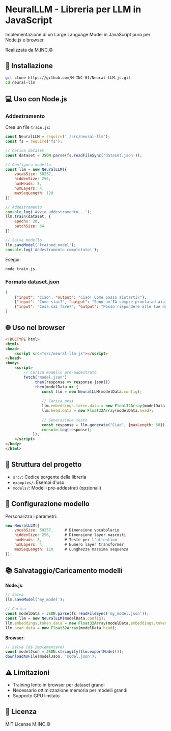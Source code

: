 # NeuralLLM - Libreria per LLM in JavaScript

Implementazione di un Large Language Model in JavaScript puro per Node.js e browser.

Realizzata da M.INC.©

## 🚀 Installazione

```bash
git clone https://github.com/M-INC-01/Neural-LLM.js.git
cd neural-llm
```

## 💻 Uso con Node.js

### Addestramento
Crea un file `train.js`:
```javascript
const NeuralLLM = require('./src/neural-llm');
const fs = require('fs');

// Carica dataset
const dataset = JSON.parse(fs.readFileSync('dataset.json'));

// Configura modello
const llm = new NeuralLLM({
    vocabSize: 50257,
    hiddenSize: 256,
    numHeads: 8,
    numLayers: 4,
    maxSeqLength: 128
});

// Addestramento
console.log('Avvio addestramento...');
llm.train(dataset, {
    epochs: 20,
    batchSize: 64
});

// Salva modello
llm.saveModel('trained_model');
console.log('Addestramento completato!');
```

Esegui:
```bash
node train.js
```

### Formato dataset.json
```json
[
    {"input": "Ciao", "output": "Ciao! Come posso aiutarti?"},
    {"input": "Come stai?", "output": "Sono un'IA sempre pronta ad aiutare!"},
    {"input": "Cosa sai fare?", "output": "Posso rispondere alle tue domande e conversare"}
]
```

## 🌐 Uso nel browser
```html
<!DOCTYPE html>
<html>
<head>
    <script src="src/neural-llm.js"></script>
</head>
<body>
    <script>
        // Carica modello pre-addestrato
        fetch('model.json')
            .then(response => response.json())
            .then(modelData => {
                const llm = new NeuralLLM(modelData.config);
                
                // Carica pesi
                llm.embeddings.token.data = new Float32Array(modelData.embeddings.token);
                llm.head.data = new Float32Array(modelData.head);
                
                // Generazione testo
                const response = llm.generate("Ciao", {maxLength: 50});
                console.log(response);
            });
    </script>
</body>
</html>
```

## 📁 Struttura del progetto
- `src/`: Codice sorgente della libreria
- `examples/`: Esempi d'uso
- `models/`: Modelli pre-addestrati (opzionali)

## 🔧 Configurazione modello
Personalizza i parametri:
```javascript
new NeuralLLM({
    vocabSize: 50257,     # Dimensione vocabolario
    hiddenSize: 256,      # Dimensione layer nascosti
    numHeads: 8,          # Teste per l'attention
    numLayers: 4,         # Numero layer transformer
    maxSeqLength: 128     # Lunghezza massima sequenza
});
```

## 📚 Salvataggio/Caricamento modelli

**Node.js**:
```javascript
// Salva
llm.saveModel('my_model');

// Carica
const modelData = JSON.parse(fs.readFileSync('my_model.json'));
const llm = new NeuralLLM(modelData.config);
llm.embeddings.token.data = new Float32Array(modelData.embeddings.token);
llm.head.data = new Float32Array(modelData.head);
```

**Browser**:
```javascript
// Salva (da implementare)
const modelJson = JSON.stringify(llm.exportModel());
downloadAsFile(modelJson, 'model.json');
```

## ⚠️ Limitazioni
- Training lento in browser per dataset grandi
- Necessario ottimizzazione memoria per modelli grandi
- Supporto GPU limitato

## 📄 Licenza
MIT License
M.INC.©
